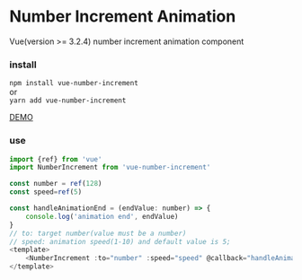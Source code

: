 # Number Increment Animation

Vue(version >= 3.2.4) number increment animation component

### install
`npm install vue-number-increment`  
or  
`yarn add vue-number-increment`

[DEMO](https://increment.hi515.cn)
### use
```javascript 
import {ref} from 'vue'
import NumberIncrement from 'vue-number-increment'

const number = ref(128)
const speed=ref(5)

const handleAnimationEnd = (endValue: number) => {
    console.log('animation end', endValue)
}
// to: target number(value must be a number)
// speed: animation speed(1-10) and default value is 5;
<template>
    <NumberIncrement :to="number" :speed="speed" @callback="handleAnimationEnd" />
</template>
```